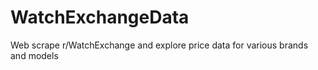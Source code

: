 # WatchExchangeData
Web scrape r/WatchExchange and explore price data for various brands and models
